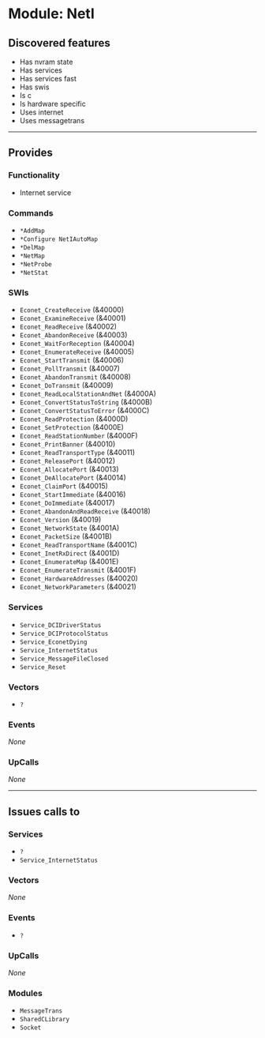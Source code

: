 # Module: NetI

## Discovered features


* Has nvram state
* Has services
* Has services fast
* Has swis
* Is c
* Is hardware specific
* Uses internet
* Uses messagetrans

---

## Provides

### Functionality


* Internet service

### Commands


* `*AddMap`
* `*Configure NetIAutoMap`
* `*DelMap`
* `*NetMap`
* `*NetProbe`
* `*NetStat`


### SWIs


* `Econet_CreateReceive` (&40000)
* `Econet_ExamineReceive` (&40001)
* `Econet_ReadReceive` (&40002)
* `Econet_AbandonReceive` (&40003)
* `Econet_WaitForReception` (&40004)
* `Econet_EnumerateReceive` (&40005)
* `Econet_StartTransmit` (&40006)
* `Econet_PollTransmit` (&40007)
* `Econet_AbandonTransmit` (&40008)
* `Econet_DoTransmit` (&40009)
* `Econet_ReadLocalStationAndNet` (&4000A)
* `Econet_ConvertStatusToString` (&4000B)
* `Econet_ConvertStatusToError` (&4000C)
* `Econet_ReadProtection` (&4000D)
* `Econet_SetProtection` (&4000E)
* `Econet_ReadStationNumber` (&4000F)
* `Econet_PrintBanner` (&40010)
* `Econet_ReadTransportType` (&40011)
* `Econet_ReleasePort` (&40012)
* `Econet_AllocatePort` (&40013)
* `Econet_DeAllocatePort` (&40014)
* `Econet_ClaimPort` (&40015)
* `Econet_StartImmediate` (&40016)
* `Econet_DoImmediate` (&40017)
* `Econet_AbandonAndReadReceive` (&40018)
* `Econet_Version` (&40019)
* `Econet_NetworkState` (&4001A)
* `Econet_PacketSize` (&4001B)
* `Econet_ReadTransportName` (&4001C)
* `Econet_InetRxDirect` (&4001D)
* `Econet_EnumerateMap` (&4001E)
* `Econet_EnumerateTransmit` (&4001F)
* `Econet_HardwareAddresses` (&40020)
* `Econet_NetworkParameters` (&40021)


### Services


* `Service_DCIDriverStatus`
* `Service_DCIProtocolStatus`
* `Service_EconetDying`
* `Service_InternetStatus`
* `Service_MessageFileClosed`
* `Service_Reset`


### Vectors


* `?`


### Events


*None*


### UpCalls


*None*


---

## Issues calls to

### Services


* `?`
* `Service_InternetStatus`


### Vectors


*None*


### Events


* `?`


### UpCalls


*None*


### Modules


* `MessageTrans`
* `SharedCLibrary`
* `Socket`


